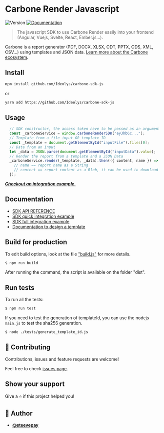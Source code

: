 # Carbone Render Javascript
![Version](https://img.shields.io/badge/version-1.0.0-blue.svg?cacheSeconds=2592000)
[![Documentation](https://img.shields.io/badge/documentation-yes-brightgreen.svg)](https://carbone.io/api-reference.html#carbone-render-javascript-sdk)

> The javascript SDK to use Carbone Render easily into your frontend (Angular, Vuejs, Svelte, React, Ember.js...).

Carbone is a report generator (PDF, DOCX, XLSX, ODT, PPTX, ODS, XML, CSV...) using templates and JSON data.
[Learn more about the Carbone ecosystem](https://carbone.io/documentation.html).

## Install

```sh
npm install github.com/Ideolys/carbone-sdk-js
```

or 

```sh
yarn add https://github.com/Ideolys/carbone-sdk-js
```

## Usage

```js
  // SDK constructor, the access token have to be passed as an argument to carboneRenderSDK
  const _carboneService = window.carboneRenderSDK("eyJhbGc...");
  // Template from a file input OR template ID
  const _template = document.getElementById("inputFile").files[0];
  // Data from an input
  let _data = JSON.parse(document.getElementById("inputData").value);
  // Render the report from a template and a JSON Data
  _carboneService.render(_template, _data).then(({ content, name }) => {
    // name == report name as a String
    // content == report content as a Blob, it can be used to download the file
  });
```
***[Checkout an integration example.](./doc/index.render.example.html)***

## Documentation

- [SDK API REFERENCE](./doc/API-REFERENCE.md)
- [SDK quick integration example](./doc/index.render.example.html)
- [SDK full integration example](./doc/index.full.example.html)
- [Documentation to design a template](https://carbone.io/documentation.html#building-a-template)

## Build for production

To edit build options, look at the file ["build.js"](./bin/build.js) for more details.

```bash
$ npm run build
```

After running the command, the script is available on the folder "dist".

## Run tests
To run all the tests:
```bash
$ npm run test
```
If you need to test the generation of templateId, you can use the nodejs `main.js` to test the sha256 generation.
```bash
$ node ./tests/generate_template_id.js
```

## 🤝 Contributing

Contributions, issues and feature requests are welcome!

Feel free to check [issues page](https://github.com/Ideolys/carbone-sdk-js/issues).

## Show your support

Give a ⭐️ if this project helped you!

## 👤 Author

- [**@steevepay**](https://github.com/steevepay)
